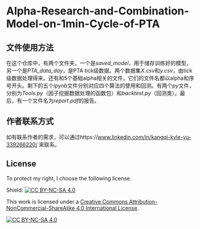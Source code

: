 # Alpha-Research-and-Combination-Model-on-1min-Cycle-of-PTA

## 文件使用方法
在这个仓库中，有两个文件夹，一个是*saved_model*，用于储存训练好的模型，另一个是*PTA_data_day*，是PTA tick级数据。两个数据集*X.csv*和*y.csv*，由tick级数据处理得来。还有和5个基础alpha相关的文件，它们的文件名都以alpha和序号开头。剩下的五个*ipynb*文件分别对应四个算法的使用和回测。有两个*py*文件，分别为*Tools.py*（因子挖掘数据处理的函数包）和*backtest.py*（回测类）。最后，有一个文件名为*report.pdf*的报告。

## 作者联系方式
如有联系作者的需求，可以通过https://www.linkedin.com/in/kangqi-kyle-yu-339266220/ 来联系。

## License
To protect my right, I choose the following license.

Shield: [![CC BY-NC-SA 4.0][cc-by-nc-sa-shield]][cc-by-nc-sa]

This work is licensed under a
[Creative Commons Attribution-NonCommercial-ShareAlike 4.0 International License][cc-by-nc-sa].

[![CC BY-NC-SA 4.0][cc-by-nc-sa-image]][cc-by-nc-sa]

[cc-by-nc-sa]: http://creativecommons.org/licenses/by-nc-sa/4.0/
[cc-by-nc-sa-image]: https://licensebuttons.net/l/by-nc-sa/4.0/88x31.png
[cc-by-nc-sa-shield]: https://img.shields.io/badge/License-CC%20BY--NC--SA%204.0-lightgrey.svg
